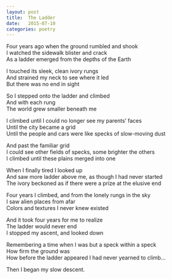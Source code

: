 ```yaml
---
layout: post
title:  The Ladder
date:   2015-07-10
categories: poetry
---
```

Four years ago when the ground rumbled and shook<br>
I watched the sidewalk blister and crack<br>
As a ladder emerged from the depths of the Earth

I touched its sleek, clean ivory rungs<br>
And strained my neck to see where it led<br>
But there was no end in sight

So I stepped onto the ladder and climbed<br>
And with each rung<br>
The world grew smaller beneath me

I climbed until I could no longer see my parents’ faces<br>
Until the city became a grid<br>
Until the people and cars were like specks of slow-moving dust

And past the familiar grid<br>
I could see other fields of specks, some brighter the others<br>
I climbed until these plains merged into one

When I finally tired I looked up<br>
And saw more ladder above me, as though I had never started<br>
The ivory beckoned as if there were a prize at the elusive end

Four years I climbed, and from the lonely rungs in the sky<br>
I saw alien places from afar<br>
Colors and textures I never knew existed

And it took four years for me to realize<br>
The ladder would never end<br>
I stopped my ascent, and looked down

Remembering a time when I was but a speck within a speck<br>
How firm the ground was<br>
How before the ladder appeared I had never yearned to climb…

Then I began my slow descent.
